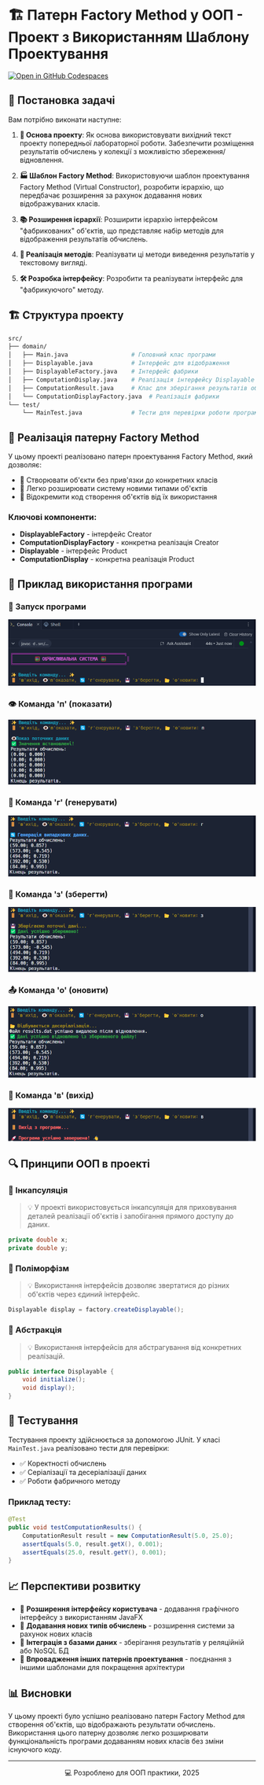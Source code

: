 
# 🏗️ Патерн Factory Method у ООП - Проект з Використанням Шаблону Проектування
[![Open in GitHub Codespaces](https://github.com/codespaces/badge.svg)](https://github.com/codespaces/new?hide_repo_select=true&ref=task-3-inheritance-(05.03.25)&repo=941975572)

## 🎯 Постановка задачі

Вам потрібно виконати наступне:

1. **🔄 Основа проекту**: Як основа використовувати вихідний текст проекту попередньої лабораторної роботи. Забезпечити розміщення результатів обчислень у колекції з можливістю збереження/відновлення.

2. **🏭 Шаблон Factory Method**: Використовуючи шаблон проектування Factory Method (Virtual Constructor), розробити ієрархію, що передбачає розширення за рахунок додавання нових відображуваних класів.

3. **📚 Розширення ієрархії**: Розширити ієрархію інтерфейсом "фабрикованих" об'єктів, що представляє набір методів для відображення результатів обчислень.

4. **📝 Реалізація методів**: Реалізувати ці методи виведення результатів у текстовому вигляді.

5. **🛠️ Розробка інтерфейсу**: Розробити та реалізувати інтерфейс для "фабрикуючого" методу.

## 🏗️ Структура проекту

```bash
src/
├── domain/
│   ├── Main.java                  # Головний клас програми
│   ├── Displayable.java           # Інтерфейс для відображення
│   ├── DisplayableFactory.java    # Інтерфейс фабрики
│   ├── ComputationDisplay.java    # Реалізація інтерфейсу Displayable
│   ├── ComputationResult.java     # Клас для зберігання результатів обчислень
│   └── ComputationDisplayFactory.java  # Реалізація фабрики
└── test/
    └── MainTest.java              # Тести для перевірки роботи програми
```

## 🧩 Реалізація патерну Factory Method

У цьому проекті реалізовано патерн проектування Factory Method, який дозволяє:
- 🔹 Створювати об'єкти без прив'язки до конкретних класів
- 🔹 Легко розширювати систему новими типами об'єктів
- 🔹 Відокремити код створення об'єктів від їх використання

### Ключові компоненти:
- **DisplayableFactory** - інтерфейс Creator
- **ComputationDisplayFactory** - конкретна реалізація Creator
- **Displayable** - інтерфейс Product
- **ComputationDisplay** - конкретна реалізація Product

## 📱 Приклад використання програми

### 🚀 Запуск програми
![Запуск програми](https://github.com/TeslenkoPavlo/oop-practice-teslenko/blob/task-3-inheritance-(05.03.25)/img/photo1.png?raw=true)

### 👁️ Команда 'п' (показати)
![Команда показати](https://github.com/TeslenkoPavlo/oop-practice-teslenko/blob/task-3-inheritance-(05.03.25)/img/photo2.png?raw=true)

### 🔄 Команда 'г' (генерувати)
![Команда генерувати](https://github.com/TeslenkoPavlo/oop-practice-teslenko/blob/task-3-inheritance-(05.03.25)/img/photo3.png?raw=true)

### 💾 Команда 'з' (зберегти)
![Команда зберегти](https://github.com/TeslenkoPavlo/oop-practice-teslenko/blob/task-3-inheritance-(05.03.25)/img/photo4.png?raw=true)

### 📤 Команда 'о' (оновити)
![Команда відновити](https://github.com/TeslenkoPavlo/oop-practice-teslenko/blob/task-3-inheritance-(05.03.25)/img/photo5.png?raw=true)

### 🚪 Команда 'в' (вихід)
![Команда вихід](https://github.com/TeslenkoPavlo/oop-practice-teslenko/blob/task-3-inheritance-(05.03.25)/img/photo6.png?raw=true)

## 🔍 Принципи ООП в проекті

### 📌 Інкапсуляція
> 💡 У проекті використовується інкапсуляція для приховування деталей реалізації об'єктів і запобігання прямого доступу до даних.
```java
private double x;
private double y;
```

### 📌 Поліморфізм
> 💡 Використання інтерфейсів дозволяє звертатися до різних об'єктів через єдиний інтерфейс.
```java
Displayable display = factory.createDisplayable();
```

### 📌 Абстракція
> 💡 Використання інтерфейсів для абстрагування від конкретних реалізацій.
```java
public interface Displayable {
    void initialize();
    void display();
}
```

## 🧪 Тестування

Тестування проекту здійснюється за допомогою JUnit. У класі `MainTest.java` реалізовано тести для перевірки:
- ✅ Коректності обчислень
- ✅ Серіалізації та десеріалізації даних
- ✅ Роботи фабричного методу

### Приклад тесту:
```java
@Test
public void testComputationResults() {
    ComputationResult result = new ComputationResult(5.0, 25.0);
    assertEquals(5.0, result.getX(), 0.001);
    assertEquals(25.0, result.getY(), 0.001);
}
```

## 📈 Перспективи розвитку

- 🌟 **Розширення інтерфейсу користувача** - додавання графічного інтерфейсу з використанням JavaFX
- 🌟 **Додавання нових типів обчислень** - розширення системи за рахунок нових класів
- 🌟 **Інтеграція з базами даних** - зберігання результатів у реляційній або NoSQL БД
- 🌟 **Впровадження інших патернів проектування** - поєднання з іншими шаблонами для покращення архітектури

## 📊 Висновки

У цьому проекті було успішно реалізовано патерн Factory Method для створення об'єктів, що відображають результати обчислень. Використання цього патерну дозволяє легко розширювати функціональність програми додаванням нових класів без зміни існуючого коду.

---

<div align="center">
  <p>💻 Розроблено для ООП практики, 2025</p>
</div>
